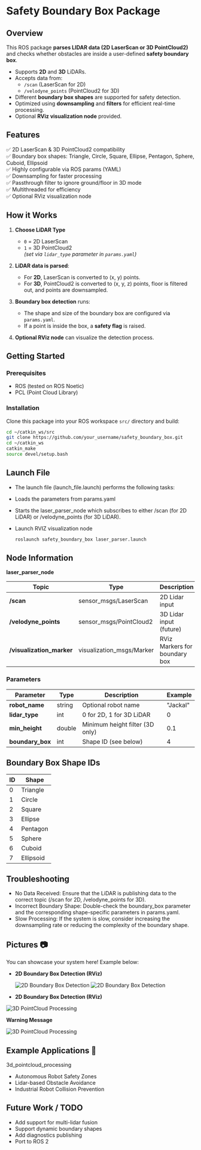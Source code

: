 # Safety Boundary Box Package

## Overview

This ROS package **parses LIDAR data (2D LaserScan or 3D PointCloud2)** and checks whether obstacles are inside a user-defined **safety boundary box**.

- Supports **2D** and **3D** LiDARs.
- Accepts data from:
  - `/scan` (LaserScan for 2D)
  - `/velodyne_points` (PointCloud2 for 3D)
- Different **boundary box shapes** are supported for safety detection.
- Optimized using **downsampling** and **filters** for efficient real-time processing.
- Optional **RViz visualization node** provided.

## Features

✅ 2D LaserScan & 3D PointCloud2 compatibility  
✅ Boundary box shapes: Triangle, Circle, Square, Ellipse, Pentagon, Sphere, Cuboid, Ellipsoid  
✅ Highly configurable via ROS params (YAML)  
✅ Downsampling for faster processing  
✅ Passthrough filter to ignore ground/floor in 3D mode  
✅ Multithreaded for efficiency  
✅ Optional RViz visualization node  

## How it Works

1. **Choose LiDAR Type**  
   - `0` = 2D LaserScan  
   - `1` = 3D PointCloud2  
   *(set via `lidar_type` parameter in `params.yaml`)*  

2. **LiDAR data is parsed**:  
   - For **2D**, LaserScan is converted to (x, y) points.  
   - For **3D**, PointCloud2 is converted to (x, y, z) points, floor is filtered out, and points are downsampled.  

3. **Boundary box detection** runs:  
   - The shape and size of the boundary box are configured via `params.yaml`.  
   - If a point is inside the box, a **safety flag** is raised.  

4. **Optional RViz node** can visualize the detection process.

## Getting Started

### Prerequisites

- ROS (tested on ROS Noetic)
- PCL (Point Cloud Library)

### Installation

Clone this package into your ROS workspace `src/` directory and build:

```bash 
cd ~/catkin_ws/src
git clone https://github.com/your_username/safety_boundary_box.git
cd ~/catkin_ws
catkin_make
source devel/setup.bash
```

## Launch File
- The launch file (launch_file.launch) performs the following tasks:
- Loads the parameters from params.yaml
- Starts the laser_parser_node which subscribes to either /scan (for 2D LiDAR) or /velodyne_points (for 3D LiDAR).
- Launch RVIZ visualization node

   ```bash
   roslaunch safety_boundary_box laser_parser.launch
   ```
  
## Node Information

**laser_parser_node**

| **Topic**             | **Type**                       | **Description**                              |
|-----------------------|--------------------------------|----------------------------------------------|
| **/scan**             | sensor_msgs/LaserScan          | 2D Lidar input                              |
| **/velodyne_points**  | sensor_msgs/PointCloud2        | 3D Lidar input (future)                     |
| **/visualization_marker** | visualization_msgs/Marker     | RViz Markers for boundary box               |


### Parameters

| **Parameter**        | **Type**   | **Description**                       | **Example**   |
|----------------------|------------|---------------------------------------|---------------|
| **robot_name**       | string     | Optional robot name                   | "Jackal"      |
| **lidar_type**       | int        | 0 for 2D, 1 for 3D LiDAR              | 0             |
| **min_height**       | double     | Minimum height filter (3D only)       | 0.1           |
| **boundary_box**     | int        | Shape ID (see below)                  | 4             |

## Boundary Box Shape IDs

| **ID** | **Shape**    |
|--------|--------------|
| 0      | Triangle     |
| 1      | Circle       |
| 2      | Square       |
| 3      | Ellipse      |
| 4      | Pentagon     |
| 5      | Sphere       |
| 6      | Cuboid       |
| 7      | Ellipsoid    |
  
## Troubleshooting
- No Data Received: Ensure that the LiDAR is publishing data to the correct topic (/scan for 2D, /velodyne_points for 3D).
- Incorrect Boundary Shape: Double-check the boundary_box parameter and the corresponding shape-specific parameters in params.yaml.
- Slow Processing: If the system is slow, consider increasing the downsampling rate or reducing the complexity of the boundary shape.

## Pictures 📷
You can showcase your system here! Example below:

- **2D Boundary Box Detection (RViz)**
  
  ![2D Boundary Box Detection](images/triangle.png)
  ![2D Boundary Box Detection](images/pentagon.png)

-  **2D Boundary Box Detection (RViz)**
  
  ![3D PointCloud Processing](images/sphere.png)

**Warning Message**
  
  ![3D PointCloud Processing](images/warning_msg.png)

## Example Applications 🚀
3d_pointcloud_processing
- Autonomous Robot Safety Zones
- Lidar-based Obstacle Avoidance
- Industrial Robot Collision Prevention

## Future Work / TODO

- Add support for multi-lidar fusion
- Support dynamic boundary shapes
- Add diagnostics publishing
- Port to ROS 2


